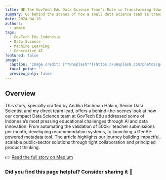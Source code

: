 ```yaml
---
title: 🎓 The GovTech Edu Data Science Team’s Role in Transforming Education in Indonesia
summary: Go behind the scenes of how a small data science team is transforming education in Indonesia, one algorithm at a time.
date: 2024-04-18
authors:
  - admin
tags:
  - GovTech Edu Indonesia 
  - Data Science
  - Machine Learning
  - Generative AI
featured: false
image:
  caption: 'Image credit: [**Unsplash**](https://unsplash.com/photos/gray-and-red-shopping-carts-wL7pwimB78Q)'
  focal_point: ''
  preview_only: false
---
```


## Overview

This story, specially crafted by Andika Rachman Hakim, Senior Data Scientist and my direct team lead, offers a behind-the-scenes look at how our compact Data Science team at GovTech Edu addressed some of Indonesia’s most pressing educational challenges through AI and data innovation. From automating the validation of 500k+ teacher submissions per month, developing recommendation systems, to launching a GenAI-powered metadata tool. The article highlights our journey building impactful, scalable public-sector solutions through tight collaboration and principled product thinking.

👉 [Read the full story on Medium](https://medium.com/inadigital-edu/the-govtech-edu-data-science-teams-role-in-transforming-education-in-indonesia-32165ed1f9b2)

### Did you find this page helpful? Consider sharing it 🙌